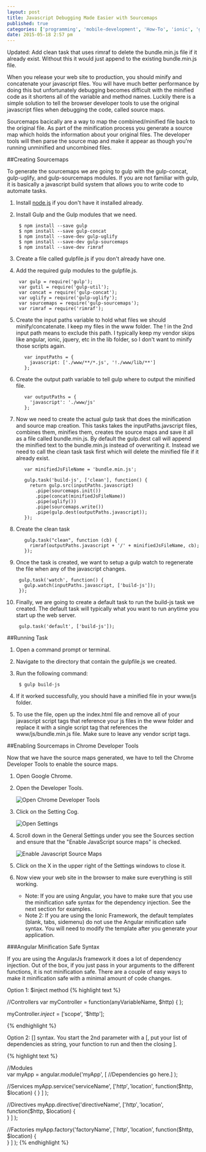 ```yaml
---
layout: post
title: Javascript Debugging Made Easier with Sourcemaps
published: true
categories: ['programming', 'mobile-development', 'How-To', 'ionic', 'gulp']
date: 2015-05-18 2:57 pm
---
```


Updated: Add clean task that uses rimraf to delete the bundle.min.js file if it already exist.  Without this it would just append to the existing bundle.min.js file.

When you release your web site to production, you should minify and concatenate your javascript files.  You will have much better performance by doing this but unfortunately debugging becomes difficult with the minified code as it shortens all of the variable and method names.  Luckily there is a simple solution to tell the browser developer tools to use the original javascript files when debugging the code, called source maps. 

Sourcemaps bacically are a way to map the combined/minified file back to the original file. As part of the minification process you generate a source map which holds the information about your original files.  The developer tools will then parse the source map and make it appear as though you're running unminified and uncombined files.

##Creating Sourcemaps 

To generate the sourcemaps we are going to gulp with the gulp-concat, gulp-uglify, and gulp-sourcemaps modules.   If you are not familiar with gulp, it is basically a javascript build system that allows you to write code to automate tasks.  

1. Install [node.js](http://nodejs.org) if you don't have it installed already.
1. Install Gulp and the Gulp modules that we need.
        
        $ npm install --save gulp
        $ npm install --save gulp-concat
        $ npm install --save-dev gulp-uglify  
        $ npm install --save-dev gulp-sourcemaps
        $ npm install --save-dev rimraf

1. Create a file called gulpfile.js if you don't already have one.
1. Add the required gulp modules to the gulpfile.js.

        var gulp = require('gulp');
        var gutil = require('gulp-util');
        var concat = require('gulp-concat');
        var uglify = require('gulp-uglify');
        var sourcemaps = require('gulp-sourcemaps');
        var rimraf = require('rimraf');

1. Create the input paths variable to hold what files we should minify/concatenate.  I keep my files in the www folder.  The ! in the 2nd input path means to exclude this path.  I typically keep my vendor skips like angular, ionic, jquery, etc in the lib folder, so I don't want to minify those scripts again.

          var inputPaths = {
            javascript: ['./www/**/*.js', '!./www/lib/**']
          };

1. Create the output path variable to tell gulp where to output the minified file.
 
          var outputPaths = {
            'javascript': './www/js'
          };

1. Now we need to create the actual gulp task that does the minification and source map creation.  This tasks takes  the inputPaths.javscript files, combines them, minifies them, creates the source maps and save it all as a file called bundle.min.js.  By default the gulp.dest call will append the minified text to the bundle.min.js instead of overwriting it.  Instead we need to call the clean task task first which will delete the minified file if it already exist.

          var minifiedJsFileName = 'bundle.min.js';
          
          gulp.task('build-js', ['clean'], function() {
            return gulp.src(inputPaths.javascript)
              .pipe(sourcemaps.init())
              .pipe(concat(minifiedJsFileName))
              .pipe(uglify())
              .pipe(sourcemaps.write())
              .pipe(gulp.dest(outputPaths.javascript));
          });

1. Create the clean task

          gulp.task("clean", function (cb) {
            rimraf(outputPaths.javascript + '/' + minifiedJsFileName, cb);
          });

1. Once the task is created, we want to setup a gulp watch to regenerate the file when any of the javascript changes.

        gulp.task('watch', function() {
          gulp.watch(inputPaths.javascript, ['build-js']);
        });

1. Finally, we are going to create a default task to run the build-js task we created.  The default task will typically what you want to run anytime you start up the web server.

        gulp.task('default', ['build-js']);
  
##Running Task

1. Open a command prompt or terminal.
1. Navigate to the directory that contain the gulpfile.js we created.
1. Run the following command:
  
        $ gulp build-js
    
1. If it worked successfully, you should have a minified file in your www/js folder.
1. To use the file, open up the index.html file and remove all of your javascript script tags that reference your js files in the www folder and replace it with a single script tag that references the www/js/bundle.min.js file.  Make sure to leave any vendor script tags.

##Enabling Sourcemaps in Chrome Developer Tools

Now that we have the source maps generated, we have to tell the Chrome Developer Tools to enable the source maps.

1. Open Google Chrome.
1. Open the Developer Tools.

    ![Open Chrome Developer Tools]({{site.url}}/images/ChromeDevTools-Open.png)
    
1.  Click on the Setting Cog.

    ![Open Settings]({{site.url}}/images/ChromeDevTools-SettingsCog.png)

1. Scroll down in the General Settings under you see the Sources section and ensure that the "Enable JavaScript source maps" is checked.

    ![Enable Javascript Source Maps]({{site.url}}/images/ChromeDevTools-JavascriptSourcemapsEnabled.png)
  
1. Click on the X in the upper right of the Settings windows to close it.
1. Now view your web site in the browser to make sure everything is still working.  
    * Note: If you are using Angular, you have to make sure that you use the minification safe syntax for the dependency injection.  See the next section for examples.
    * Note 2: If you are using the Ionic Framework, the default templates (blank, tabs, sidemenu) do not use the Angular minification safe syntax.  You will need to modify the template after you generate your application.
    
###Angular Minification Safe Syntax

If you are using the AngularJs framework it does a lot of dependency injection.  Out of the box, if you just pass in your arguments to the different functions, it is not minification safe.  There are a couple of easy ways to make it minification safe with a minimal amount of code changes.

Option 1: $inject method
{% highlight  text %}

//Controllers
var myController = function(anyVariableName, $http) {
};
  
myController.$inject = ['$scope', '$http'];

{% endhighlight  %}

Option 2: &#91;&#93; syntax.  You start the 2nd parameter with a &#91;, put your list of dependencies as string, your function to run and then the closing &#93;.

  {% highlight  text %}
  
//Modules  
var myApp = angular.module('myApp', 
     [ //Dependencies go here.]
);
  
//Services
myApp.service('serviceName',
   ['$http', '$location', 
        function($http, $location) {
        }
   ]
);
  
//Directives
myApp.directive('directiveName', 
    ['$http', '$location', 
         function($http, $location) 
         {    
         }
    ]
);
  
//Factories
myApp.factory('factoryName', 
     ['$http', '$location', 
          function($http, $location) {    
          }
     ]
);
{% endhighlight  %}